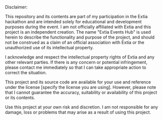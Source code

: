 Disclaimer:

This repository and its contents are part of my participation in the Extia hackathon and are intended solely for educational and development purposes during the event. I am not officially affiliated with Extia and this project is an independent creation. The name "Extia Events Hub" is used herein to describe the functionality and purpose of the project, and should not be construed as a claim of an official association with Extia or the unauthorized use of its intellectual property.

I acknowledge and respect the intellectual property rights of Extia and any other relevant parties. If there is any concern or potential infringement, please contact me immediately so that I can take appropriate action to correct the situation.

This project and its source code are available for your use and reference under the license [specify the license you are using]. However, please note that I cannot guarantee the accuracy, suitability or availability of this project or its contents.

Use this project at your own risk and discretion. I am not responsible for any damage, loss or problems that may arise as a result of using this project.
